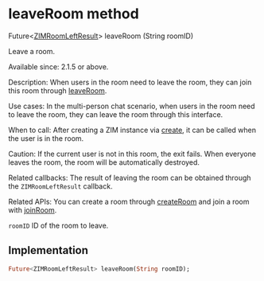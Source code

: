 


# leaveRoom method








Future&lt;[ZIMRoomLeftResult](../../zego_uikit_prebuilt_live_audio_room/ZIMRoomLeftResult-class.md)> leaveRoom
(String roomID)





<p>Leave a room.</p>
<p>Available since: 2.1.5 or above.</p>
<p>Description: When users in the room need to leave the room, they can join this room through <a href="../../zego_uikit_prebuilt_live_audio_room/ZIM/leaveRoom.md">leaveRoom</a>.</p>
<p>Use cases: In the multi-person chat scenario, when users in the room need to leave the room, they can leave the room through this interface.</p>
<p>When to call: After creating a ZIM instance via <a href="../../zego_uikit_prebuilt_live_audio_room/ZIM/create.md">create</a>, it can be called when the user is in the room.</p>
<p>Caution: If the current user is not in this room, the exit fails. When everyone leaves the room, the room will be automatically destroyed.</p>
<p>Related callbacks: The result of leaving the room can be obtained through the <code>ZIMRoomLeftResult</code> callback.</p>
<p>Related APIs: You can create a room through <a href="../../zego_uikit_prebuilt_live_audio_room/ZIM/createRoom.md">createRoom</a> and join a room with <a href="../../zego_uikit_prebuilt_live_audio_room/ZIM/joinRoom.md">joinRoom</a>.</p>
<p><code>roomID</code> ID of the room to leave.</p>



## Implementation

```dart
Future<ZIMRoomLeftResult> leaveRoom(String roomID);
```







